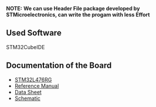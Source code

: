 

**NOTE:**
**We can use Header File package developed by STMicroelectronics, can write the progam with less Effort**

## Used Software 
STM32CubeIDE

## Documentation of the Board
* [STM32L476RG](https://www.st.com/en/microcontrollers-microprocessors/stm32l476rg.html)
* [Reference Manual](https://www.st.com/en/microcontrollers-microprocessors/stm32l476rg.html#documentation)
* [Data Sheet](https://www.st.com/en/microcontrollers-microprocessors/stm32l476rg.html#documentation)
* [Schematic ](https://www.st.com/en/microcontrollers-microprocessors/stm32l476rg.html#cad-resources)

